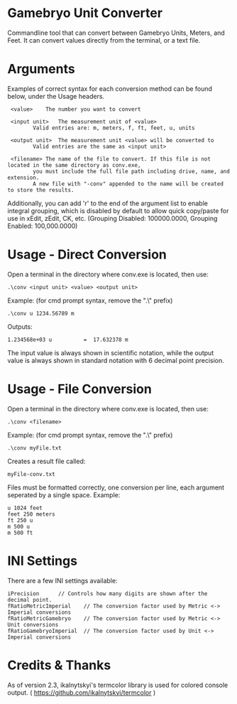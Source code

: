 # Gamebryo Unit Converter

 Commandline tool that can convert between Gamebryo Units, Meters, and Feet.
 It can convert values directly from the terminal, or a text file.



# Arguments
 Examples of correct syntax for each conversion method can be found below, under the Usage headers.
 
	 <value>	The number you want to convert
	 
	 <input unit>	The measurement unit of <value>
			Valid entries are: m, meters, f, ft, feet, u, units
			
	 <output unit>	The measurement unit <value> will be converted to
			Valid entries are the same as <input unit>
			
	 <filename>	The name of the file to convert. If this file is not located in the same directory as conv.exe, 
	 		you must include the full file path including drive, name, and extension.
			A new file with "-conv" appended to the name will be created to store the results.
			
Additionally, you can add 'r' to the end of the argument list to enable integral grouping, which is disabled by default to allow quick copy/paste for use in xEdit, zEdit, CK, etc.
(Grouping Disabled: 100000.0000, Grouping Enabled: 100,000.0000)



# Usage - Direct Conversion
 Open a terminal in the directory where conv.exe is located, then use:
 
	.\conv <input unit> <value> <output unit>
	
Example: (for cmd prompt syntax, remove the ".\\" prefix)
	
	.\conv u 1234.56789 m
	
Outputs:

	1.234568e+03 u          =  17.632378 m
	
The input value is always shown in scientific notation, while the output value is always shown in standard notation with 6 decimal point precision.


	
# Usage - File Conversion
 Open a terminal in the directory where conv.exe is located, then use:
 
 	.\conv <filename>
	
Example: (for cmd prompt syntax, remove the ".\\" prefix)

	.\conv myFile.txt
	
Creates a result file called:

	myFile-conv.txt
 
 Files must be formatted correctly, one conversion per line, each argument seperated by a single space.
 Example:
 
	u 1024 feet
	feet 250 meters
	ft 250 u
	m 500 u
	m 500 ft


# INI Settings
There are a few INI settings available:

	iPrecision		// Controls how many digits are shown after the decimal point.
	fRatioMetricImperial	// The conversion factor used by Metric <-> Imperial conversions
	fRatioMetricGamebryo	// The conversion factor used by Metric <-> Unit conversions
	fRatioGamebryoImperial	// The conversion factor used by Unit <-> Imperial conversions
	

# Credits & Thanks
As of version 2.3, ikalnytskyi's termcolor library is used for colored console output. ( https://github.com/ikalnytskyi/termcolor )
